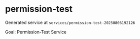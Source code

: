 # permission-test

Generated service at `services/permission-test-20250806192126`

Goal:
Permission-Test Service
